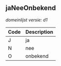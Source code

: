 ## jaNeeOnbekend

*domeinlijst versie: d1* 

 |Code |Description	|
|	---	|	---	|
| J | ja |
| N | nee |
| O | onbekend |
